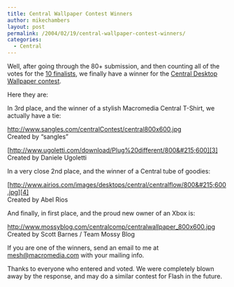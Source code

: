 ```yaml
---
title: Central Wallpaper Contest Winners
author: mikechambers
layout: post
permalink: /2004/02/19/central-wallpaper-contest-winners/
categories:
  - Central
---
```



Well, after going through the 80+ submission, and then counting all of the votes for the [10 finalists][1], we finally have a winner for the [Central Desktop Wallpaper contest][2].

Here they are:

In 3rd place, and the winner of a stylish Macromedia Central T-Shirt, we actually have a tie:

<http://www.sangles.com/centralContest/central800x600.jpg>  
Created by &#8220;sangles&#8221;

[http://www.ugoletti.com/download/Plug%20different/800&#215;600][3]  
Created by Daniele Ugoletti

In a very close 2nd place, and the winner of a Central tube of goodies:

[http://www.airios.com/images/desktops/central/centralflow/800&#215;600.jpg][4]  
Created by Abel Rios

And finally, in first place, and the proud new owner of an Xbox is:

<http://www.mossyblog.com/centralcomp/centralwallpaper_800x600.jpg>  
Created by Scott Barnes / Team Mossy Blog

If you are one of the winners, send an email to me at <mesh@macromedia.com> with your mailing info.

Thanks to everyone who entered and voted. We were completely blown away by the response, and may do a similar contest for Flash in the future.

 [1]: http://www.markme.com/mesh/archives/004411.cfm
 [2]: http://www.markme.com/mesh/archives/004354.cfm
 [3]: http://www.ugoletti.com/download/Plug%20different/800x600
 [4]: http://www.airios.com/images/desktops/central/centralflow/800x600.jpg